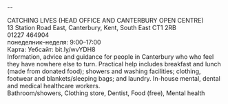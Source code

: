 
--

CATCHING LIVES (HEAD OFFICE AND CANTERBURY OPEN CENTRE)  
13 Station Road East, Canterbury, Kent, South East CT1 2RB  
01227 464904  
понеделник–неделя: 9:00–17:00  
Карта: Уебсайт: bit.ly/wvYDH8  
Information, advice and guidance for people in Canterbury who who feel they have nowhere else to turn. Practical help includes breakfast and lunch (made from donated food); showers and washing facilities; clothing, footwear and blankets/sleeping bags; and laundry. In-house mental, dental and medical healthcare workers.  
Bathroom/showers, Clothing store, Dentist, Food (free), Mental health  
  
